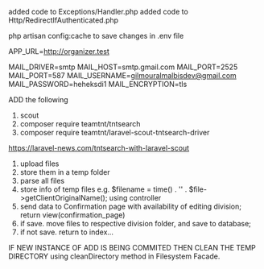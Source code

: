added code to Exceptions/Handler.php
added code to Http/RedirectIfAuthenticated.php

php artisan config:cache to save changes in .env file

APP_URL=http://organizer.test

MAIL_DRIVER=smtp
MAIL_HOST=smtp.gmail.com
MAIL_PORT=2525
MAIL_PORT=587
MAIL_USERNAME=gilmouralmalbisdev@gmail.com
MAIL_PASSWORD=heheksdi1
MAIL_ENCRYPTION=tls

ADD the following
1. scout
2. composer require teamtnt/tntsearch
3. composer require teamtnt/laravel-scout-tntsearch-driver

https://laravel-news.com/tntsearch-with-laravel-scout

1. upload files
2. store them in a temp folder 
3. parse all files 
4. store info of temp files e.g. $filename = time() . '' . $file->getClientOriginalName(); using controller
5. send data to Confirmation page with availability of editing division; return view(confirmation_page)
6. if save. move files to respective division folder, and save to database;
7. if not save. return to index...

IF NEW INSTANCE OF ADD IS BEING COMMITED THEN CLEAN THE TEMP DIRECTORY using cleanDirectory method in Filesystem Facade.